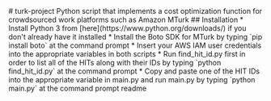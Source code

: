 <snippet>
  <content>
# turk-project
Python script that implements a cost optimization function for crowdsourced work platforms such as Amazon MTurk
## Installation
* Install Python 3 from [here](https://www.python.org/downloads/) if you don't already have it installed
* Install the Boto SDK for MTurk by typing `pip install boto` at the command prompt
* Insert your AWS IAM user credentials into the appropriate variables in both scripts
* Run find_hit_id.py first in order to list all of the HITs along with their IDs by typing `python find_hit_id.py` at the command prompt
* Copy and paste one of the HIT IDs into the appropriate variable in main.py and run main.py by typing `python main.py` at the command prompt
</content>
  <tabTrigger>readme</tabTrigger>
</snippet>